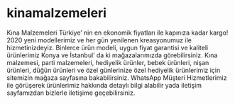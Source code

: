 # kinamalzemeleri
Kına Malzemeleri Türkiye’ nin en ekonomik fiyatları ile kapınıza kadar kargo! 2020 yeni modellerimiz ve her gün yenilenen kreasyonumuz ile hizmetinizdeyiz. Binlerce ürün modeli, uygun fiyat garantisi ve kaliteli ürünlerimiz Konya ve İstanbul’ da ki mağazalarımızda görebilirsiniz. Kına malzemesi, parti malzemeleri, hediyelik ürünler, bebek ürünleri, nişan ürünleri, düğün ürünleri ve özel günlerinize özel hediyelik ürünlerimiz için sitemizin mağaza sayfasına bakabilirsiniz. WhatsApp Müşteri Hizmetlerimiz ile görüşerek ürünlerimiz hakkında detaylı bilgi alabilir yada iletişim sayfamızdan bizlerle iletişime geçebilirsiniz.
